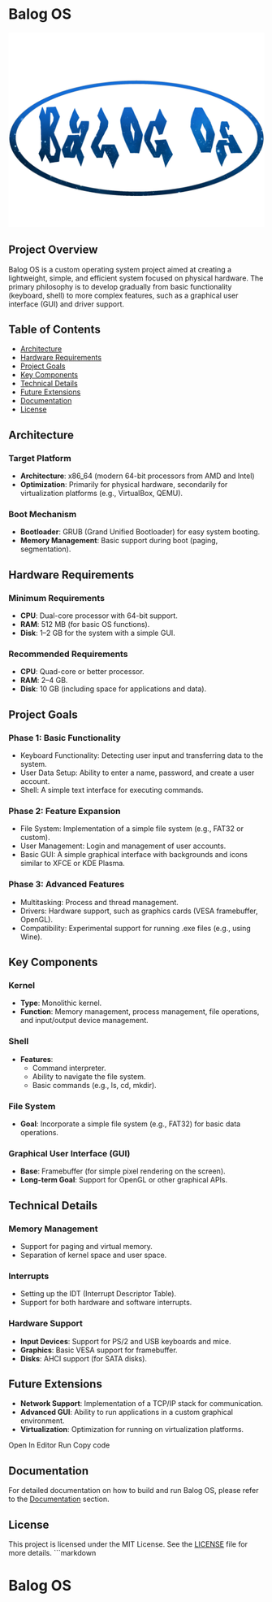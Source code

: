 # Balog OS

![Balog OS Icon](assets/images/icon.png)

                 
## Project Overview

Balog OS is a custom operating system project aimed at creating a lightweight, simple, and efficient system focused on physical hardware. The primary philosophy is to develop gradually from basic functionality (keyboard, shell) to more complex features, such as a graphical user interface (GUI) and driver support.

## Table of Contents

- [Architecture](#architecture)
- [Hardware Requirements](#hardware-requirements)
- [Project Goals](#project-goals)
- [Key Components](#key-components)
- [Technical Details](#technical-details)
- [Future Extensions](#future-extensions)
- [Documentation](#documentation)
- [License](#license)

## Architecture

### Target Platform

- **Architecture**: x86_64 (modern 64-bit processors from AMD and Intel)
- **Optimization**: Primarily for physical hardware, secondarily for virtualization platforms (e.g., VirtualBox, QEMU).

### Boot Mechanism

- **Bootloader**: GRUB (Grand Unified Bootloader) for easy system booting.
- **Memory Management**: Basic support during boot (paging, segmentation).

## Hardware Requirements

### Minimum Requirements

- **CPU**: Dual-core processor with 64-bit support.
- **RAM**: 512 MB (for basic OS functions).
- **Disk**: 1–2 GB for the system with a simple GUI.

### Recommended Requirements

- **CPU**: Quad-core or better processor.
- **RAM**: 2–4 GB.
- **Disk**: 10 GB (including space for applications and data).

## Project Goals

### Phase 1: Basic Functionality

- Keyboard Functionality: Detecting user input and transferring data to the system.
- User Data Setup: Ability to enter a name, password, and create a user account.
- Shell: A simple text interface for executing commands.

### Phase 2: Feature Expansion

- File System: Implementation of a simple file system (e.g., FAT32 or custom).
- User Management: Login and management of user accounts.
- Basic GUI: A simple graphical interface with backgrounds and icons similar to XFCE or KDE Plasma.

### Phase 3: Advanced Features

- Multitasking: Process and thread management.
- Drivers: Hardware support, such as graphics cards (VESA framebuffer, OpenGL).
- Compatibility: Experimental support for running .exe files (e.g., using Wine).

## Key Components

### Kernel

- **Type**: Monolithic kernel.
- **Function**: Memory management, process management, file operations, and input/output device management.

### Shell

- **Features**:
  - Command interpreter.
  - Ability to navigate the file system.
  - Basic commands (e.g., ls, cd, mkdir).

### File System

- **Goal**: Incorporate a simple file system (e.g., FAT32) for basic data operations.

### Graphical User Interface (GUI)

- **Base**: Framebuffer (for simple pixel rendering on the screen).
- **Long-term Goal**: Support for OpenGL or other graphical APIs.

## Technical Details

### Memory Management

- Support for paging and virtual memory.
- Separation of kernel space and user space.

### Interrupts

- Setting up the IDT (Interrupt Descriptor Table).
- Support for both hardware and software interrupts.

### Hardware Support

- **Input Devices**: Support for PS/2 and USB keyboards and mice.
- **Graphics**: Basic VESA support for framebuffer.
- **Disks**: AHCI support (for SATA disks).

## Future Extensions

- **Network Support**: Implementation of a TCP/IP stack for communication.
- **Advanced GUI**: Ability to run applications in a custom graphical environment.
- **Virtualization**: Optimization for running on virtualization platforms.

Open In Editor
Run
Copy code

## Documentation

For detailed documentation on how to build and run Balog OS, please refer to the [Documentation](#documentation) section.

## License

This project is licensed under the MIT License. See the [LICENSE](LICENSE) file for more details. ```markdown
# Balog OS
